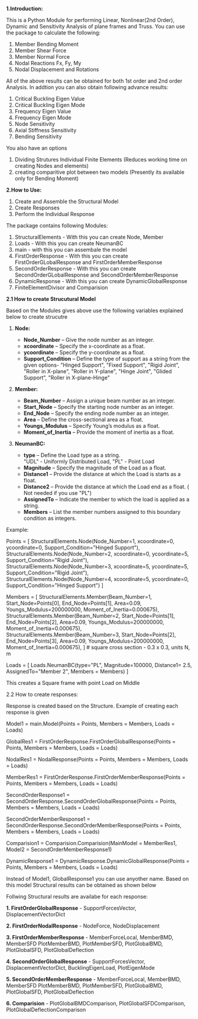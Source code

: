 
**1.Introduction:**

This is a Python Module for performing Linear, Nonlinear(2nd Order), Dynamic and Sensitivity Analysis of plane frames and Truss. You can use the package to calculate the following:

1. Member Bending Moment 
2. Member Shear Force
3. Member Normal Force
4. Nodal Reactions Fx, Fy, My
5. Nodal Displacement and Rotations

All of the above results can be obtained for both 1st order and 2nd order Analysis. In addtion you can also obtain following advance results:

1. Critical Buckling Eigen Value
2. Critical Buckling Eigen Mode
3. Frequency Eigen Value
4. Frequency Eigen Mode
5. Node Sensitivity
6. Axial Stiffness Sensitivity
7. Bending Sensitivity

You also have an options  

1. Dividing Strutures Individual Finite Elements (Reduces working time on creating Nodes and elements)
2. creating comparitive plot between two models (Presently its available only for Bending Moment)

**2.How to Use:**

1. Create and Assemble the Structural Model
2. Create Responses
3. Perform the Individual Response

The package contains following Modules:

1. StructuralElements - With this you can create Node, Member
2. Loads - With this you can create NeumanBC
3. main - with this you can assembale the model
4. FirstOrderResponse - With this you can create FirstOrderGLobalResponse and FirstOrderMemberResponse
5. SecondOrderResponse - With this you can create SecondOrderGLobalResponse and SecondOrderMemberResponse
6. DynamicResponse - With this you can create DynamicGlobalResponse
7. FiniteElementDivisor and Comparision




**2.1 How to create Strucutural Model**

Based on the Modules gives above use the following variables explained below to create strucutre

1. **Node:**  
   - **Node_Number** – Give the node number as an integer.  
   - **xcoordinate** – Specify the x-coordinate as a float.  
   - **ycoordinate** – Specify the y-coordinate as a float.  
   - **Support_Condition** – Define the type of support as a string from the given options-
   "Hinged Support", "Fixed Support", "Rigid Joint", "Roller in X-plane", "Roller in Y-plane", "Hinge Joint", "Glided Support", "Roller in X-plane-Hinge"

2. **Member:**  
   - **Beam_Number** – Assign a unique beam number as an integer.  
   - **Start_Node** – Specify the starting node number as an integer.  
   - **End_Node** – Specify the ending node number as an integer.  
   - **Area** – Define the cross-sectional area as a float.  
   - **Youngs_Modulus** – Specify Young’s modulus as a float.  
   - **Moment_of_Inertia** – Provide the moment of inertia as a float.  

3. **NeumanBC:**  
   - **type** – Define the Load type as a string.  
                "UDL" - Uniformly Distributed Load, "PL" - Point Load
   - **Magnitude** – Specify the magnitude of the Load as a float.  
   - **Distance1** – Provide the distance at which the Load is starts as a float.  
   - **Distance2** – Provide the distance at which the Load end as a float. ( Not needed if you use "PL")
   - **AssignedTo** – Indicate the member to which the load is applied as a string.  
   - **Members** – List the member numbers assigned to this boundary condition as integers.

Example:

Points = [
StructuralElements.Node(Node_Number=1, xcoordinate=0, ycoordinate=0, Support_Condition="Hinged Support"),
StructuralElements.Node(Node_Number=2, xcoordinate=0, ycoordinate=5, Support_Condition="Rigid Joint"),
StructuralElements.Node(Node_Number=3, xcoordinate=5, ycoordinate=5, Support_Condition="Rigid Joint"),
StructuralElements.Node(Node_Number=4, xcoordinate=5, ycoordinate=0, Support_Condition="Hinged Support")
]


Members = [
StructuralElements.Member(Beam_Number=1, Start_Node=Points[0], End_Node=Points[1], Area=0.09, Youngs_Modulus=200000000, Moment_of_Inertia=0.000675),
StructuralElements.Member(Beam_Number=2, Start_Node=Points[1], End_Node=Points[2], Area=0.09, Youngs_Modulus=200000000, Moment_of_Inertia=0.000675),
StructuralElements.Member(Beam_Number=3, Start_Node=Points[2], End_Node=Points[3], Area=0.09, Youngs_Modulus=200000000, Moment_of_Inertia=0.000675),
] # square cross section - 0.3 x 0.3, units N, m


Loads = [
Loads.NeumanBC(type="PL", Magnitude=100000, Distance1= 2.5, AssignedTo="Member 2", Members = Members)
] 

This creates a Square frame with point Load on Middle


2.2 How to create responses:

Response is created based on the Structure. Example of creating each response is given

Model1 = main.Model(Points = Points, Members = Members, Loads = Loads)

GlobalRes1 = FirstOrderResponse.FirstOrderGlobalResponse(Points = Points, Members = Members, Loads = Loads)

NodalRes1 = NodalResponse(Points = Points, Members = Members, Loads = Loads)

MemberRes1 = FirstOrderResponse.FirstOrderMemberResponse(Points = Points, Members = Members, Loads = Loads)

SecondOrderResponse1 = SecondOrderResponse.SecondOrderGlobalResponse(Points = Points, Members = Members, Loads = Loads)

SecondOrderMemberResponse1 = SecondOrderResponse.SecondOrderMemberResponse(Points = Points, Members = Members, Loads = Loads)

Comparision1 = Comparision.Comparision(MainModel = MemberRes1, Model2 = SecondOrderMemberResponse1)

DynamicResponse1 = DynamicResponse.DynamicGlobalResponse(Points = Points, Members = Members, Loads = Loads)


Instead of Model1, GlobalResponse1 you can use anyother name. 
Based on this model Structural results can be obtained as shown below

Follwing Structural results are availabe for each response:


**1. FirstOrderGlobalResponse** - SupportForcesVector, DisplacementVectorDict

**2. FirstOrderNodalResponse** - NodeForce, NodeDisplacement

**3. FirstOrderMemberResponse** - MemberForceLocal, MemberBMD, MemberSFD PlotMemberBMD, PlotMemberSFD, PlotGlobalBMD, PlotGlobalSFD, PlotGlobalDeflection

**4. SecondOrderGlobalResponse** - SupportForcesVector, DisplacementVectorDict, BucklingEigenLoad, PlotEigenMode

**5. SecondOrderMemberResponse** - MemberForceLocal, MemberBMD, MemberSFD PlotMemberBMD, PlotMemberSFD, PlotGlobalBMD, PlotGlobalSFD, PlotGlobalDeflection

**6. Comparision** - PlotGlobalBMDComparison, PlotGlobalSFDComparison, PlotGlobalDeflectionComparison
    



